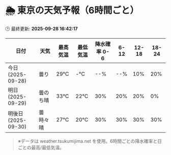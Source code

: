 # 🌦️ 東京の天気予報（6時間ごと）

🕒 最終更新: **2025-09-28 16:42:17**

| 日付 | 天気 | 最高気温 | 最低気温 | 降水確率 0-6 | 6-12 | 12-18 | 18-24 |
|------|------|----------|----------|------------|------|------|------|
| 今日 (2025-09-28) | 曇り | 29℃ | -℃ | --% | --% | 10% | 20% |
| 明日 (2025-09-29) | 曇のち晴 | 33℃ | 22℃ | 30% | 20% | 20% | 0% |
| 明後日 (2025-09-30) | 曇時々晴 | 27℃ | 20℃ | 30% | 30% | 30% | 30% |

> ※データは weather.tsukumijima.net を使用。6時間ごとの降水確率と日ごとの最高/最低気温。